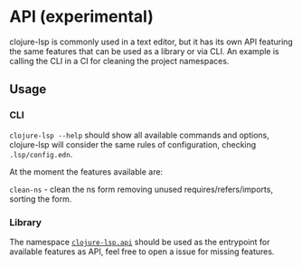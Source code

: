 # API (experimental)

clojure-lsp is commonly used in a text editor, but it has its own API featuring the same features that can be used as a library or via CLI. An example is calling the CLI in a CI for cleaning the project namespaces.

## Usage

### CLI

`clojure-lsp --help` should show all available commands and options, clojure-lsp will consider the same rules of configuration, checking `.lsp/config.edn`.

At the moment the features available are:

`clean-ns` - clean the ns form removing unused requires/refers/imports, sorting the form.

### Library

The namespace [`clojure-lsp.api`](https://github.com/clojure-lsp/clojure-lsp/tree/master/src/clojure_lsp/api.clj) should be used as the entrypoint for available features as API, feel free to open a issue for missing features.
